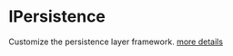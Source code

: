 # IPersistence
Customize the persistence layer framework.
[more details](http://roliu.work/2020/07/05/%ef%bc%88%e4%b8%80%ef%bc%89%e8%87%aa%e5%ae%9a%e4%b9%89%e6%8c%81%e4%b9%85%e5%b1%82%e8%ae%be%e8%ae%a1%e6%80%9d%e8%b7%af/)
